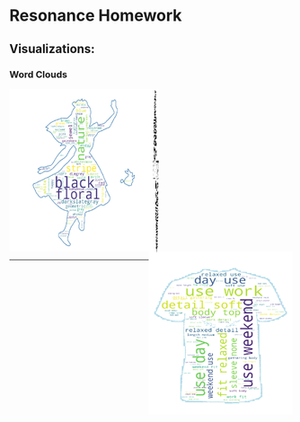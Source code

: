 # Resonance Homework 

## Visualizations:  

### Word Clouds 
<img src = './wc_alice_color.png'  width="256" height="290" align="left"> 
<img src = './wc_rea_body.png'  width="10" height="290" align="center"> 
<img src = './wc_dp_body.png'  width="256" height="290" align="right"> 

___

